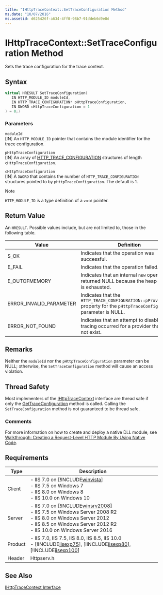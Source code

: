 ```yaml
---
title: "IHttpTraceContext::SetTraceConfiguration Method"
ms.date: "10/07/2016"
ms.assetid: d625426f-a634-4ff0-98b7-91ddeb6d9e8d
---
```

# IHttpTraceContext::SetTraceConfiguration Method
Sets the trace configuration for the trace context.  
  
## Syntax  
  
```cpp  
virtual HRESULT SetTraceConfiguration(  
   IN HTTP_MODULE_ID moduleId,  
   IN HTTP_TRACE_CONFIGURATION* pHttpTraceConfiguration,  
   IN DWORD cHttpTraceConfiguration = 1  
) = 0;)  
```  
  
### Parameters  
 `moduleId`  
 [IN] An `HTTP_MODULE_ID` pointer that contains the module identifier for the trace configuration.  
  
 `pHttpTraceConfiguration`  
 [IN] An array of [HTTP_TRACE_CONFIGURATION](../../web-development-reference/native-code-api-reference/http-trace-configuration-structure.md) structures of length `cHttpTraceConfiguration`.  
  
 `cHttpTraceConfiguration`  
 [IN] A `DWORD` that contains the number of `HTTP_TRACE_CONFIGURATION` structures pointed to by `pHttpTraceConfiguration`. The default is 1.  
  
> [!NOTE]
>  `HTTP_MODULE_ID` is a type definition of a `void` pointer.  
  
## Return Value  
 An `HRESULT`. Possible values include, but are not limited to, those in the following table.  
  
|Value|Definition|  
|-----------|----------------|  
|S_OK|Indicates that the operation was successful.|  
|E_FAIL|Indicates that the operation failed.|  
|E_OUTOFMEMORY|Indicates that an internal `new` operation returned NULL because the heap memory is exhausted.|  
|ERROR_INVALID_PARAMETER|Indicates that the `HTTP_TRACE_CONFIGURATION::pProviderGuid` property for the `pHttpTraceConfiguration` parameter is NULL.|  
|ERROR_NOT_FOUND|Indicates that an attempt to disable tracing occurred for a provider that does not exist.|  
  
## Remarks  
 Neither the `moduleId` nor the `pHttpTraceConfiguration` parameter can be NULL; otherwise, the `SetTraceConfiguration` method will cause an access violation.  
  
## Thread Safety  
 Most implementers of the [IHttpTraceContext](../../web-development-reference/native-code-api-reference/ihttptracecontext-interface.md) interface are thread safe if only the [GetTraceConfiguration](../../web-development-reference/native-code-api-reference/ihttptracecontext-gettraceconfiguration-method.md) method is called. Calling the `SetTraceConfiguration` method is not guaranteed to be thread safe.  
  
### Comments  
 For more information on how to create and deploy a native DLL module, see [Walkthrough: Creating a Request-Level HTTP Module By Using Native Code](../../web-development-reference/native-code-development-overview/walkthrough-creating-a-request-level-http-module-by-using-native-code.md).  
  
## Requirements  
  
|Type|Description|  
|----------|-----------------|  
|Client|-   IIS 7.0 on [!INCLUDE[winvista](../../wmi-provider/includes/winvista-md.md)]<br />-   IIS 7.5 on Windows 7<br />-   IIS 8.0 on Windows 8<br />-   IIS 10.0 on Windows 10|  
|Server|-   IIS 7.0 on [!INCLUDE[winsrv2008](../../wmi-provider/includes/winsrv2008-md.md)]<br />-   IIS 7.5 on Windows Server 2008 R2<br />-   IIS 8.0 on Windows Server 2012<br />-   IIS 8.5 on Windows Server 2012 R2<br />-   IIS 10.0 on Windows Server 2016|  
|Product|-   IIS 7.0, IIS 7.5, IIS 8.0, IIS 8.5, IIS 10.0<br />-   [!INCLUDE[iisexp75](../../web-development-reference/native-code-api-reference/includes/iisexp75-md.md)], [!INCLUDE[iisexp80](../../web-development-reference/native-code-api-reference/includes/iisexp80-md.md)], [!INCLUDE[iisexp100](../../web-development-reference/native-code-api-reference/includes/iisexp100-md.md)]|  
|Header|Httpserv.h|  
  
## See Also  
 [IHttpTraceContext Interface](../../web-development-reference/native-code-api-reference/ihttptracecontext-interface.md)